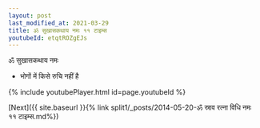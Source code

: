 ```yaml
---
layout: post
last_modified_at: 2021-03-29
title: ॐ सुखासकथाय नमः ११ टाइम्स
youtubeId: etqtROZgEJs
---
```

 
 
 ॐ सुखासकथाय नमः  
 
 -  भोगों में किसे रुचि नहीं है 
 
  
 
  
 
 
 
 
 
 


{% include youtubePlayer.html id=page.youtubeId %}
 
[Next]({{ site.baseurl }}{% link  split1/_posts/2014-05-20-ॐ स्राव रत्ना विधि नमः ११ टाइम्स.md%})
 

